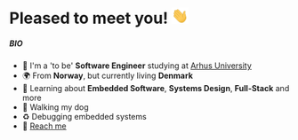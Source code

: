 <h1>Pleased to meet you! <img src="https://raw.githubusercontent.com/ABSphreak/ABSphreak/master/gifs/Hi.gif" width="30px"></h1>

##### BIO
- :satellite: I'm a 'to be' **Software Engineer** studying at [Arhus University](https://international.au.dk/)
- :earth_africa: From **Norway**, but currently living **Denmark**
- :scroll: Learning about **Embedded Software**, **Systems Design**, **Full-Stack** and more
- :dog: Walking my dog
- :recycle: Debugging embedded systems
- :calling: [Reach me](https://github.com/lundchristian)

<!---
lundchristian/lundchristian is a ✨ special ✨ repository because its `README.md` (this file) appears on your GitHub profile.
You can click the Preview link to take a look at your changes.

[website](https://lundchristian.github.io/)

- How to push to github
git add README.md
git commit README.md -m "Updating my profile READEME file"
git push origin main
--->
